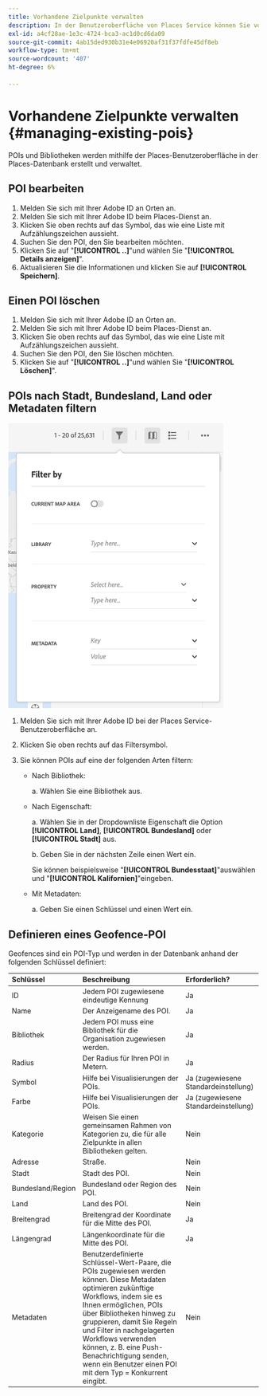 ```yaml
---
title: Vorhandene Zielpunkte verwalten
description: In der Benutzeroberfläche von Places Service können Sie vorhandene POIs bearbeiten, löschen oder filtern.
exl-id: a4cf28ae-1e3c-4724-bca3-ac1d0cd6da09
source-git-commit: 4ab15ded930b31e4e06920af31f37fdfe45df8eb
workflow-type: tm+mt
source-wordcount: '407'
ht-degree: 6%

---
```


# Vorhandene Zielpunkte verwalten {#managing-existing-pois}

POIs und Bibliotheken werden mithilfe der Places-Benutzeroberfläche in der Places-Datenbank erstellt und verwaltet.

## POI bearbeiten

1. Melden Sie sich mit Ihrer Adobe ID an Orten an.
1. Melden Sie sich mit Ihrer Adobe ID beim Places-Dienst an.
1. Klicken Sie oben rechts auf das Symbol, das wie eine Liste mit Aufzählungszeichen aussieht.
1. Suchen Sie den POI, den Sie bearbeiten möchten.
1. Klicken Sie auf &quot;**[!UICONTROL ..]**&quot;und wählen Sie &quot;**[!UICONTROL Details anzeigen]**&quot;.
1. Aktualisieren Sie die Informationen und klicken Sie auf **[!UICONTROL Speichern]**.

## Einen POI löschen

1. Melden Sie sich mit Ihrer Adobe ID an Orten an.
1. Melden Sie sich mit Ihrer Adobe ID beim Places-Dienst an.
1. Klicken Sie oben rechts auf das Symbol, das wie eine Liste mit Aufzählungszeichen aussieht.
1. Suchen Sie den POI, den Sie löschen möchten.
1. Klicken Sie auf &quot;**[!UICONTROL ..]**&quot;und wählen Sie &quot;**[!UICONTROL Löschen]**&quot;.

## POIs nach Stadt, Bundesland, Land oder Metadaten filtern

![ POI filtern](/help/assets/filter_poi.png)

1. Melden Sie sich mit Ihrer Adobe ID bei der Places Service-Benutzeroberfläche an.
1. Klicken Sie oben rechts auf das Filtersymbol.
1. Sie können POIs auf eine der folgenden Arten filtern:

   * Nach Bibliothek:

     a. Wählen Sie eine Bibliothek aus.

   * Nach Eigenschaft:

     a. Wählen Sie in der Dropdownliste Eigenschaft die Option **[!UICONTROL Land]**, **[!UICONTROL Bundesland]** oder **[!UICONTROL Stadt]** aus.

     b. Geben Sie in der nächsten Zeile einen Wert ein.

     Sie können beispielsweise &quot;**[!UICONTROL Bundesstaat]**&quot;auswählen und &quot;**[!UICONTROL Kalifornien]**&quot;eingeben.

   * Mit Metadaten:

     a. Geben Sie einen Schlüssel und einen Wert ein.

## Definieren eines Geofence-POI

Geofences sind ein POI-Typ und werden in der Datenbank anhand der folgenden Schlüssel definiert:

| Schlüssel | Beschreibung | Erforderlich? |
| :--- | :--- | :--- |
| ID | Jedem POI zugewiesene eindeutige Kennung | Ja |
| Name | Der Anzeigename des POI. | Ja |
| Bibliothek | Jedem POI muss eine Bibliothek für die Organisation zugewiesen werden. | Ja |
| Radius | Der Radius für Ihren POI in Metern. | Ja |
| Symbol | Hilfe bei Visualisierungen der POIs. | Ja (zugewiesene Standardeinstellung) |
| Farbe | Hilfe bei Visualisierungen der POIs. | Ja (zugewiesene Standardeinstellung) |
| Kategorie | Weisen Sie einen gemeinsamen Rahmen von Kategorien zu, die für alle Zielpunkte in allen Bibliotheken gelten. | Nein |
| Adresse | Straße. | Nein |
| Stadt | Stadt des POI. | Nein |
| Bundesland/Region | Bundesland oder Region des POI. | Nein |
| Land | Land des POI. | Nein |
| Breitengrad | Breitengrad der Koordinate für die Mitte des POI. | Ja |
| Längengrad | Längenkoordinate für die Mitte des POI. | Ja |
| Metadaten | Benutzerdefinierte Schlüssel-Wert-Paare, die POIs zugewiesen werden können. Diese Metadaten optimieren zukünftige Workflows, indem sie es Ihnen ermöglichen, POIs über Bibliotheken hinweg zu gruppieren, damit Sie Regeln und Filter in nachgelagerten Workflows verwenden können, z. B. eine Push-Benachrichtigung senden, wenn ein Benutzer einen POI mit dem Typ = Konkurrent eingibt. | Nein |
